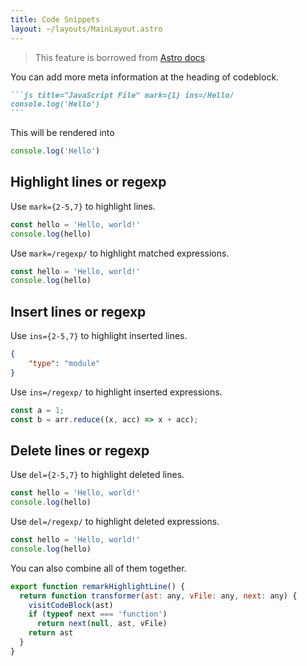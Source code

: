 ```yaml
---
title: Code Snippets
layout: ~/layouts/MainLayout.astro
---
```


> This feature is borrowed from [Astro docs](https://github.com/withastro/docs).

You can add more meta information at the heading of codeblock.

~~~md ins=/title.*/
```js title="JavaScript File" mark={1} ins=/Hello/
console.log('Hello')
```
~~~

This will be rendered into

```js title="JavaScript File" mark={1} ins=/Hello/
console.log('Hello')
```

## Highlight lines or regexp

Use `mark={2-5,7}` to highlight lines.

```js title="Highlight lines" mark={1}
const hello = 'Hello, world!'
console.log(hello)
```

Use `mark=/regexp/` to highlight matched expressions.

```js title="Highlight expressions" mark=/hello/
const hello = 'Hello, world!'
console.log(hello)
```

## Insert lines or regexp

Use `ins={2-5,7}` to highlight inserted lines.

```json title="package.json" ins={2}
{
    "type": "module"
}
```

Use `ins=/regexp/` to highlight inserted expressions.

```js title="Insert semicolons" ins=/;/
const a = 1;
const b = arr.reduce((x, acc) => x + acc);
```

## Delete lines or regexp

Use `del={2-5,7}` to highlight deleted lines.

```js title="Delete lines" del={2}
const hello = 'Hello, world!'
console.log(hello)
```

Use `del=/regexp/` to highlight deleted expressions.

```js title="Delete expressions" del=/hello/
const hello = 'Hello, world!'
console.log(hello)
```

You can also combine all of them together.

```js title="Combined usage" del=/: any/ ins={4-5} mark=/ast/
export function remarkHighlightLine() {
  return function transformer(ast: any, vFile: any, next: any) {
    visitCodeBlock(ast)
    if (typeof next === 'function')
      return next(null, ast, vFile)
    return ast
  }
}
```
